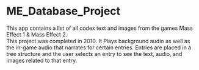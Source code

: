 ME_Database_Project
===================

This app contains a list of all codex text and images from the games Mass Effect 1 & Mass Effect 2.  
This project was completed in 2010.  It Plays background audio as well as the in-game audio that narrates for certain entries.  Entries are placed in a tree structure and the user selects an entry to see the text, audio, and images related to that entry.
